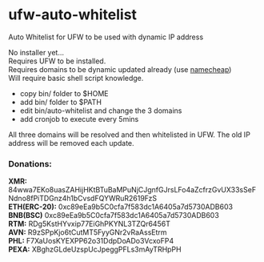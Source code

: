 # ufw-auto-whitelist
Auto Whitelist for UFW to be used with dynamic IP address

No installer yet...<br />
Requires UFW to be installed.<br />
Requires domains to be dynamic updated already (use [namecheap](https://www.namecheap.com/))<br />
Will require basic shell script knowledge.<br />

- copy bin/ folder to $HOME
- add bin/ folder to $PATH
- edit bin/auto-whitelist and change the 3 domains
- add cronjob to execute every 5mins

All three domains will be resolved and then whitelisted in UFW. The old IP address will be removed each update.

### Donations:
**XMR:** 84wwa7EKo8uasZAHijHKtBTuBaMPuNjCJgnfGJrsLFo4aZcfrzGvUX33sSeFNdno8fPiTDGnz4h1bCvsdFQYWRuR2619FzS <br />
**ETH(ERC-20):** 0xc89eEa9b5C0cfa7f583dc1A6405a7d5730ADB603 <br />
**BNB(BSC)** 0xc89eEa9b5C0cfa7f583dc1A6405a7d5730ADB603 <br />
**RTM:** RDg5KstHYvxip77EiGhPKYNL3TZQr6456T <br />
**AVN:** R9zSPpKjo6tCutMT5FyyGNr2vRaAssEtrm <br />
**PHL:** F7XaUosKYEXPP62o31DdpDoADo3VcxoFP4 <br />
**PEXA:** XBghzGLdeUzspUcJpeggPFLs3mAyTRHpPH <br />

